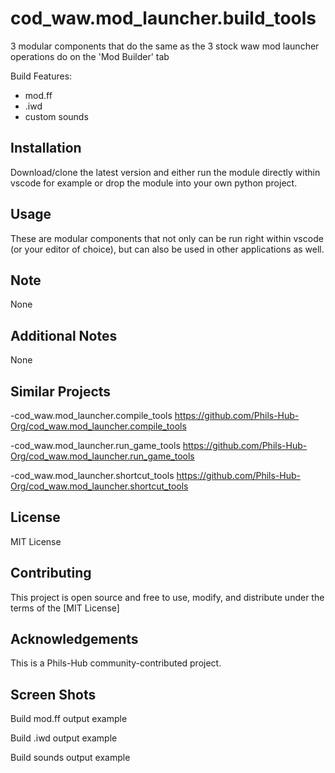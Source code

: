 # cod_waw.mod_launcher.build_tools

3 modular components that do the same as the 3 stock waw mod launcher operations do on the 'Mod Builder' tab

Build Features:
- mod.ff
- .iwd
- custom sounds

## Installation

Download/clone the latest version and either run the module directly within vscode for example or drop the module into your own python project.

## Usage

These are modular components that not only can be run right within vscode (or your editor of choice), but can also be used in other applications as well.

## Note

None

## Additional Notes

None

## Similar Projects

-cod_waw.mod_launcher.compile_tools
https://github.com/Phils-Hub-Org/cod_waw.mod_launcher.compile_tools

-cod_waw.mod_launcher.run_game_tools
https://github.com/Phils-Hub-Org/cod_waw.mod_launcher.run_game_tools

-cod_waw.mod_launcher.shortcut_tools
https://github.com/Phils-Hub-Org/cod_waw.mod_launcher.shortcut_tools

## License

MIT License

## Contributing
This project is open source and free to use, modify, and distribute under the terms of the [MIT License]

## Acknowledgements

This is a Phils-Hub community-contributed project.

## Screen Shots

Build mod.ff output example

Build .iwd output example

Build sounds output example